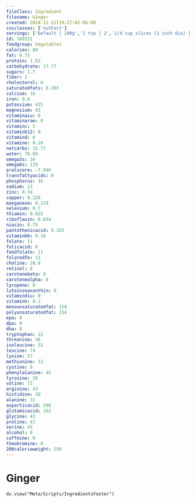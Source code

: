 ```yaml
---
fileClass: Ingredient
filename: Ginger
created: 2024-12-21T19:27:02-06:00
cssclasses: ['nutFact']
servings: ['Default | 100g','1 tsp | 2','1/4 cup slices (1 inch dia) | 24','5 slices (1 inch dia) | 11']
id: 169231
foodgroup: Vegetables
calories: 80
fat: 0.75
protein: 1.82
carbohydrate: 17.77
sugars: 1.7
fiber: 2
cholesterol: 0
saturatedfats: 0.203
calcium: 16
iron: 0.6
potassium: 415
magnesium: 43
vitaminaiu: 0
vitaminarae: 0
vitaminc: 5
vitaminb12: 0
vitamind: 0
vitamine: 0.26
netcarbs: 15.77
water: 78.89
omega3s: 34
omega6s: 120
pralscore: -7.946
transfattyacids: 0
phosphorus: 34
sodium: 13
zinc: 0.34
copper: 0.226
manganese: 0.229
selenium: 0.7
thiamin: 0.025
riboflavin: 0.034
niacin: 0.75
pantothenicacid: 0.203
vitaminb6: 0.16
folate: 11
folicacid: 0
foodfolate: 11
folatedfe: 11
choline: 28.8
retinol: 0
carotenebeta: 0
carotenealpha: 0
lycopene: 0
luteinzeaxanthin: 0
vitamindiu: 0
vitamink: 0.1
monounsaturatedfat: 154
polyunsaturatedfat: 154
epa: 0
dpa: 0
dha: 0
tryptophan: 12
threonine: 36
isoleucine: 51
leucine: 74
lysine: 57
methionine: 13
cystine: 8
phenylalanine: 45
tyrosine: 20
valine: 73
arginine: 43
histidine: 30
alanine: 31
asparticacid: 208
glutamicacid: 162
glycine: 43
proline: 41
serine: 45
alcohol: 0
caffeine: 0
theobromine: 0
200calorieweight: 250
---
```


# Ginger

```dataviewjs
dv.view("Meta/Scripts/IngredientsFooter")
```